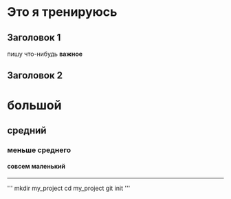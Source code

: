 # Это я тренируюсь 


## Заголовок 1

пишу что-нибудь **важное**


## Заголовок 2 

# большой
## средний
### меньше среднего
#### совсем маленький


---

'''
mkdir my_project
cd my_project
git init
'''

